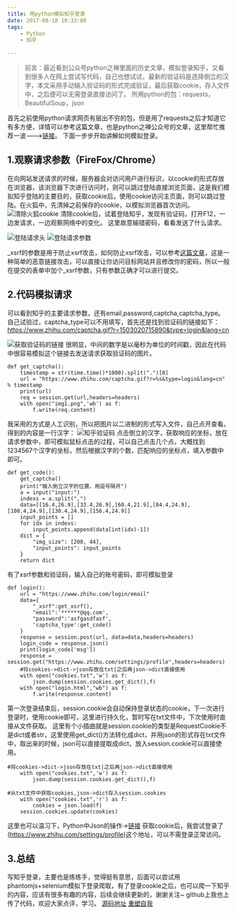 ```yaml
---
title: 用python模拟知乎登录
date: 2017-08-18 10:33:00
tags: 
	- Python
	- 知乎
	
---
```

>前言：最近看到公众号python之禅里面的历史文章，模拟登录知乎，又看到很多人在网上尝试写代码，自己也想试试，最新的验证码是选择倒立的汉字，本文采用手动输入验证码的形式完成验证，最后获取cookie，存入文件中，之后便可以无需登录直接访问了。
>所用python的包：requests，BeautifulSoup，json

首先之前使用python请求网页有层出不穷的包，但是用了requests之后才知道它有多方便，详情可以参考这篇文章，也是python之禅公众号的文章，这里帮忙推荐一波--->[链接](http://mp.weixin.qq.com/s/gO8E3lXZiL6_ql5rDuHwMQ)。
下面一步步开始讲解如何模拟登录。
## 1.观察请求参数（FireFox/Chrome）
在向网站发送请求的时候，服务器会对访问用户进行标识，以cookie的形式存放在浏览器，该浏览器下次进行访问时，则可以跳过登陆直接浏览页面，这是我们模拟知乎登陆的主要目的，获取cookie后，使用cookie访问主页面，则可以跳过登陆。在火狐中，先清掉之前保存的cookie，以模拟浏览器首次访问。
![清除火狐cookie](http://upload-images.jianshu.io/upload_images/5834071-9e6c660f8d81b98e.png?imageMogr2/auto-orient/strip%7CimageView2/2/w/600)
清除cookie后，试着登陆知乎，发现有验证码，打开F12，一边发请求，一边观察网络中的变化。
这里故意输错密码，看看发送了什么请求。

![登陆请求头](http://upload-images.jianshu.io/upload_images/5834071-2679b4d38f31cd2b.png?imageMogr2/auto-orient/strip%7CimageView2/2/w/600)
![登陆请求参数](http://upload-images.jianshu.io/upload_images/5834071-500e37e330a78361.png?imageMogr2/auto-orient/strip%7CimageView2/2/w/600)

_xsrf的参数是用于防止xsrf攻击，如何防止xsrf攻击，可以参考[这篇文章](http://blog.csdn.net/newjueqi/article/details/7542409)，这是一种简单的恶意链接攻击，可以直接让你访问目标网站并且修改你的密码，所以一般在提交的表单中加个_xsrf参数，只有参数正确才可以进行提交。

## 2.代码模拟请求
可以看到知乎的主要请求参数，还有email,password,captcha,captcha_type。
自己试验过，captcha_type可以不用填写，首先还是找到验证码的链接如下：
https://www.zhihu.com/captcha.gif?r=1503020715890&type=login&lang=cn

![获取验证码的链接](http://upload-images.jianshu.io/upload_images/5834071-8a5e858b5322688d.png?imageMogr2/auto-orient/strip%7CimageView2/2/w/600)
很明显，中间的数字是以毫秒为单位的时间戳，因此在代码中很容易模拟这个链接去发送请求获取验证码的图片。
```
def get_captcha():
    timestamp = str(time.time()*1000).split(".")[0]
    url = "https://www.zhihu.com/captcha.gif?r=%s&type=login&lang=cn" % timestamp
    print(url)
    req = session.get(url,headers=headers)
    with open("img1.png",'wb') as f:
        f.write(req.content)
```
我采用的方式是人工识别，所以把图片以二进制的形式写入文件，自己点开查看。
得到的内容是一行汉字：
![知乎验证码](http://upload-images.jianshu.io/upload_images/5834071-c31e380d68644a7e.png?imageMogr2/auto-orient/strip%7CimageView2/2/w/400)
点击倒立的汉字，获取响应的坐标，放在请求参数中，即可模拟鼠标点击的过程，可以自己点击几个点，大概找到1234567个汉字的坐标，然后根据汉字的个数，匹配响应的坐标点，填入参数中即可。
```
def get_code():
    get_captcha()
    print("输入倒立汉字的位置，用逗号隔开")
    a = input("input:")
    indexs = a.split(",")
    data=[[16.4,26.9],[33.4,26.9],[60.4,21.9],[84.4,24.9],[108.4,24.9],[130.4,24.9],[156.4,24.9]]
    input_points = []
    for idx in indexs:
        input_points.append(data[int(idx)-1])
    dict = {
        "img_size": [200, 44],
        "input_points": input_points
    }
    return dict
```
有了xsrf参数和验证码，输入自己的账号密码，即可模拟登录
```
def login():
    url = "https://www.zhihu.com/login/email"
    data={
        "_xsrf":get_xsrf(),
        "email":'******@qq.com',
        "password":'asfgasdfasf',
        'captcha_type':get_code()
    }
    response = session.post(url, data=data,headers=headers)
    login_code = response.json()
    print(login_code['msg'])
    response = session.get("https://www.zhihu.com/settings/profile",headers=headers)
    #将cookies->dict->json存放在txt|之后再json->dict直接使用
    with open("cookies.txt",'w') as f:
        json.dump(session.cookies.get_dict(),f)
    with open("login.html","wb") as f:
        f.write(response.content)
```
第一次登录结束后，session.cookie会自动保持登录状态的cookie，下一次进行登录时，使用cookie即可，这里进行持久化，暂时写在txt文件中，下次使用时直接从文件获取。
这里有个小插曲就是session.cookie的类型是RequestCookie不是dict或者str，这里使用get_dict()方法转化成dict，并用json的形式存在txt文件中，取出来的时候，json可以直接提取成dict，放入session.cookie可以直接使用。
```
#将cookies->dict->json存放在txt|之后再json->dict直接使用
    with open("cookies.txt",'w') as f:
        json.dump(session.cookies.get_dict(),f)

#从txt文件中获取cookies,json->dict存入session.cookies
    with open("cookies.txt",'r') as f:
        cookies = json.load(f)
    session.cookies.update(cookies)
```
这里也可以温习下，Python中Json的操作->[链接](http://www.jianshu.com/p/26cb66297a6a)
获取cookie后，我尝试登录了(https://www.zhihu.com/settings/profile)这个地址，可以不需登录正常访问。
## 3.总结
写知乎登录，主要也是练练手，觉得挺有意思，后面可以尝试用phantomjs+selenium模拟下登录爬取，有了登录cookie之后，也可以爬一下知乎的内容，应该有很多有趣的内容，后续会继续更新的，谢谢关注~
github上我也上传了代码，欢迎大家点评，学习。
[源码地址](https://github.com/Fan4J/Spiders-of-frequently-used-website/tree/master/zhihuLogin)
[重塑自我](https://fan4j.github.io/)